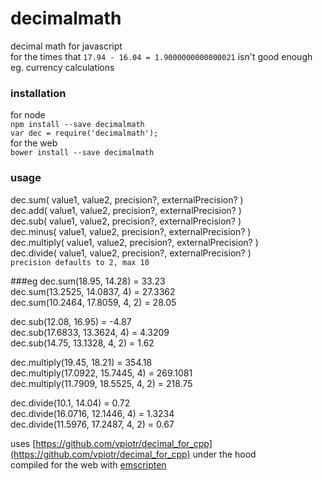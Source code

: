 # decimalmath

decimal math for javascript  
for the times that `17.94 - 16.04 = 1.9000000000000021` isn't good enough  
eg. currency calculations

### installation
for node  
`npm install --save decimalmath`  
`var dec = require('decimalmath');`  
for the web  
`bower install --save decimalmath`  

### usage
dec.sum( value1, value2, precision?, externalPrecision? )  
dec.add( value1, value2, precision?, externalPrecision? )  
dec.sub( value1, value2, precision?, externalPrecision? )  
dec.minus( value1, value2, precision?, externalPrecision? )  
dec.multiply( value1, value2, precision?, externalPrecision? )  
dec.divide( value1, value2, precision?, externalPrecision? )  
`precision defaults to 2, max 10`

###eg
dec.sum(18.95, 14.28) = 33.23  
dec.sum(13.2525, 14.0837, 4) = 27.3362  
dec.sum(10.2464, 17.8059, 4, 2) = 28.05  
  
dec.sub(12.08, 16.95) = -4.87  
dec.sub(17.6833, 13.3624, 4) = 4.3209  
dec.sub(14.75, 13.1328, 4, 2) = 1.62  
  
dec.multiply(19.45, 18.21) = 354.18  
dec.multiply(17.0922, 15.7445, 4) = 269.1081  
dec.multiply(11.7909, 18.5525, 4, 2) = 218.75  
  
dec.divide(10.1, 14.04) = 0.72  
dec.divide(16.0716, 12.1446, 4) = 1.3234  
dec.divide(11.5976, 17.2487, 4, 2) = 0.67    
  
uses [https://github.com/vpiotr/decimal_for_cpp](https://github.com/vpiotr/decimal_for_cpp) under the hood  
compiled for the web with [emscripten](http://kripken.github.io/emscripten-site/index.html)
